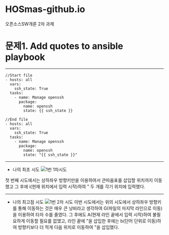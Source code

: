 # HOSmas-github.io
오픈소스SW개론 2차 과제

# 문제1. Add quotes to ansible playbook
---------------------------------------
```
//Start file
- hosts: all
  vars:
    ssh_state: True
  tasks:
    - name: Manage openssh
      package:
        name: openssh
        state: {{ ssh_state }}
```

```
//End file
- hosts: all
  vars:
    ssh_state: True
  tasks:
    - name: Manage openssh
      package:
        name: openssh
        state: "{{ ssh_state }}"
```
------------------------
+ 나의 최초 시도
![1번 1차시도](https://user-images.githubusercontent.com/94365974/144589181-ff377111-767d-4346-9262-2471a990783b.gif)

첫 번째 시도에서는 상하좌우 방향키만을 이용하여서 큰따옴표를 삽입할 위치까지 이동했고 그 후에 i(현재 위치에서 입력 시작)하여 " 두 개를 각기 위치에 입력했다.

----------------------------------------
+ 나의 최고점 시도
![1번 2차 시도](https://user-images.githubusercontent.com/94365974/144589376-c1024039-d9ff-4d63-9e57-ec4bc38ec181.gif)
 이번 시도에서는 위의 시도에서 상하좌우 방향키를 통해 이동하는 것은 매우 큰 낭비라고 생각하여 G(파일의 마지막 라인으로 이동)을 이용하여 타자 수를 줄였다.
 그 후에도 A(현재 라인 끝에서 입력 시작)하여 불필요하게 이동할 필요를 없앴고, 라인 끝에 "을 삽입한 후에는 b(단어 단위로 이동)하여 방향키보다 더 적게 다음 위치로 이동하여 "을 삽입했다.

